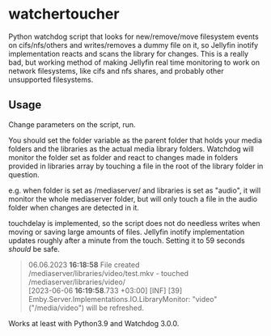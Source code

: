 # watchertoucher
Python watchdog script that looks for new/remove/move filesystem events on cifs/nfs/others and writes/removes a dummy file on it, so Jellyfin inotify implementation reacts  and scans the library for changes. This is a really bad, but working method of making Jellyfin real time monitoring to work on network filesystems, like cifs and nfs shares, and probably other unsupported filesystems.

## Usage
Change parameters on the script, run.<br>

You should set the folder variable as the parent folder that holds your media folders and the libraries as the actual media library folders. Watchdog will monitor the folder set as folder and react to changes made in folders provided in libraries array by touching a file in the root of the library folder in question.<br>

e.g. when folder is set as /mediaserver/ and libraries is set as "audio", it will monitor the whole mediaserver folder, but will only touch a file in the audio folder when changes are detected in it.<br>

touchdelay is implemented, so the script does not do needless writes when moving or saving large amounts of files. Jellyfin inotify implementation updates roughly after a minute from the touch. Setting it to 59 seconds *should* be safe.
>06.06.2023 **16:18:58** File created /mediaserver/libraries/video/test.mkv - touched /mediaserver/libraries/video/<br>
>[2023-06-06 **16:19:58**.733 +03:00] [INF] [39] Emby.Server.Implementations.IO.LibraryMonitor: "video" ("/media/video") will be refreshed.

Works at least with Python3.9 and Watchdog 3.0.0.

